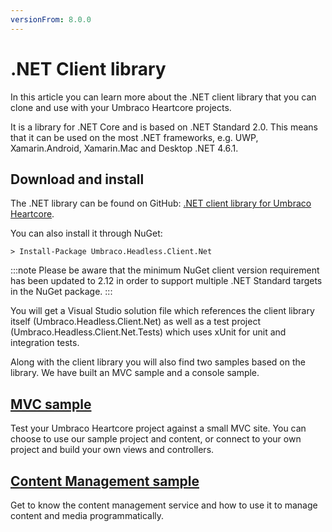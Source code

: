 ```yaml
---
versionFrom: 8.0.0
---
```


# .NET Client library

In this article you can learn more about the .NET client library that you can clone and use with your Umbraco Heartcore projects.

It is a library for .NET Core and is based on .NET Standard 2.0. This means that it can be used on the most .NET frameworks, e.g. UWP, Xamarin.Android, Xamarin.Mac and Desktop .NET 4.6.1.

## Download and install

The .NET library can be found on GitHub: [.NET client library for Umbraco Heartcore](https://github.com/umbraco/Umbraco.Headless.Client.Net).

You can also install it through NuGet:

```
> Install-Package Umbraco.Headless.Client.Net
```

:::note
Please be aware that the minimum NuGet client version requirement has been updated to 2.12 in order to support multiple .NET Standard targets in the NuGet package.
:::

You will get a Visual Studio solution file which references the client library itself (Umbraco.Headless.Client.Net) as well as a test project (Umbraco.Headless.Client.Net.Tests) which uses xUnit for unit and integration tests.

Along with the client library you will also find two samples based on the library. We have built an MVC sample and a console sample.

## [MVC sample](MVC-Sample)

Test your Umbraco Heartcore project against a small MVC site. You can choose to use our sample project and content, or connect to your own project and build your own views and controllers.

## [Content Management sample](Content-Management-Sample)

Get to know the content management service and how to use it to manage content and media programmatically.
